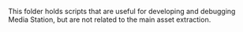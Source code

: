 This folder holds scripts that are useful for developing and debugging Media Station,
but are not related to the main asset extraction.
